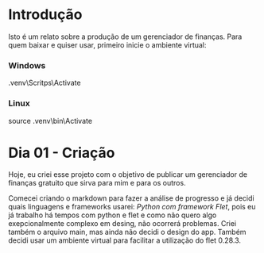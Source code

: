 # Introdução
Isto é um relato sobre a produção de um gerenciador de finanças.
Para quem baixar e quiser usar, primeiro inicie o ambiente virtual:
### Windows
.venv\Scritps\Activate
### Linux
source .venv\bin\Activate

# Dia 01 - Criação
Hoje, eu criei esse projeto com o objetivo de publicar um gerenciador de finanças gratuito que sirva para mim e para os outros.<br>

Comecei criando o markdown para fazer a análise de progresso e já decidi quais linguagens e frameworks usarei: *Python com framework Flet*, pois eu já trabalho há tempos com python e flet e como não quero algo exepcionalmente complexo em desing, não ocorrerá problemas. Criei também o arquivo main, mas ainda não decidi o design do app. Também decidi usar um ambiente virtual para facilitar a utilização do flet 0.28.3. <br>

